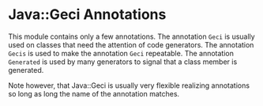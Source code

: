 # Java::Geci Annotations

This module contains only a few annotations.
The annotation `Geci` is usually used on classes that need the attention of code generators.
The annotation `Gecis` is used to make the annotation `Geci` repeatable.
The annotation `Generated` is used by many generators to signal that a class member is generated.

Note however, that Java::Geci is usually very flexible realizing annotations so long as long the name of the annotation matches.